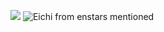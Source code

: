![](https://komarev.com/ghpvc/?username=kmshirorui&color=blueviolet)
![Eichi from enstars mentioned](https://cdn.discordapp.com/attachments/1258369754633343029/1278675615276601435/Untitled346_20240829191904.png?ex=66d1aaf7&is=66d05977&hm=0d2b23109d413aeb3f103e70ebad5c30fc7f74dbff7adbc0785d08a8dc7522d5&)
<!---
kmshirorui/kmshirorui is a ✨ special ✨ repository because its `README.md` (this file) appears on your GitHub profile.
You can click the Preview link to take a look at your changes.
--->
